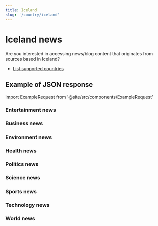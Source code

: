 ```yaml
---
title: Iceland
slug: '/country/iceland'
---
```


# Iceland news

Are you interested in accessing news/blog content that originates from sources based in Iceland?

- [List supported countries](/get-articles/countries)

## Example of JSON response

import ExampleRequest from '@site/src/components/ExampleRequest'

### Entertainment news
<ExampleRequest url="https://apitube.io/v1/news/articles?limit=2&category=news/Arts_and_Entertainment&country=is"></ExampleRequest>

### Business news
<ExampleRequest url="https://apitube.io/v1/news/articles?limit=2&category=news/Business&country=is"></ExampleRequest>

### Environment news
<ExampleRequest url="https://apitube.io/v1/news/articles?limit=2&category=news/Environment&country=is"></ExampleRequest>

### Health news
<ExampleRequest url="https://apitube.io/v1/news/articles?limit=2&category=news/Health&country=is"></ExampleRequest>

### Politics news
<ExampleRequest url="https://apitube.io/v1/news/articles?limit=2&category=news/Politics&country=is"></ExampleRequest>

### Science news
<ExampleRequest url="https://apitube.io/v1/news/articles?limit=2&category=news/Science&country=is"></ExampleRequest>

### Sports news
<ExampleRequest url="https://apitube.io/v1/news/articles?limit=2&category=news/Sports&country=is"></ExampleRequest>

### Technology news
<ExampleRequest url="https://apitube.io/v1/news/articles?limit=2&category=news/Technology&country=is"></ExampleRequest>

### World news
<ExampleRequest url="https://apitube.io/v1/news/articles?limit=2&category=news/World&country=is"></ExampleRequest>
